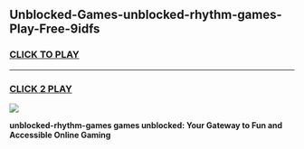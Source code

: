 
## Unblocked-Games-unblocked-rhythm-games-Play-Free-9idfs
<h3>
<a href="https://premium76.site?title=unblocked-rhythm-games&ref=21A">CLICK TO PLAY</a></h3>
<hr>

<h3>
<a href="https://premium76.site?title=unblocked-rhythm-games&ref=21A">CLICK 2 PLAY</a>
  
</h3>

<a href="https://premium76.site?title=unblocked-rhythm-games&ref=21A"><img src="https://clearcache.store/games.png"></a>


**unblocked-rhythm-games games unblocked: Your Gateway to Fun and Accessible Online Gaming**
